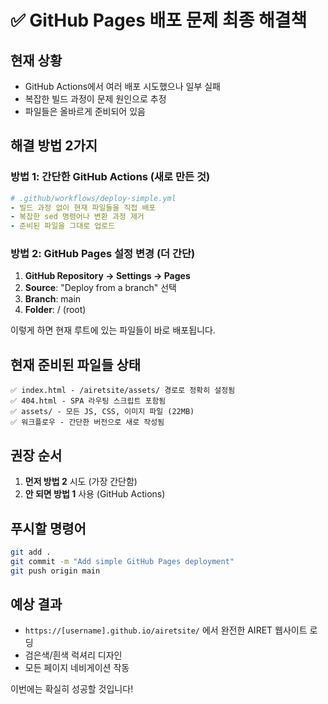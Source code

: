 # ✅ GitHub Pages 배포 문제 최종 해결책

## 현재 상황
- GitHub Actions에서 여러 배포 시도했으나 일부 실패
- 복잡한 빌드 과정이 문제 원인으로 추정
- 파일들은 올바르게 준비되어 있음

## 해결 방법 2가지

### 방법 1: 간단한 GitHub Actions (새로 만든 것)
```yaml
# .github/workflows/deploy-simple.yml
- 빌드 과정 없이 현재 파일들을 직접 배포
- 복잡한 sed 명령어나 변환 과정 제거
- 준비된 파일을 그대로 업로드
```

### 방법 2: GitHub Pages 설정 변경 (더 간단)
1. **GitHub Repository → Settings → Pages**
2. **Source**: "Deploy from a branch" 선택
3. **Branch**: main
4. **Folder**: / (root)

이렇게 하면 현재 루트에 있는 파일들이 바로 배포됩니다.

## 현재 준비된 파일들 상태
```
✅ index.html - /airetsite/assets/ 경로로 정확히 설정됨
✅ 404.html - SPA 라우팅 스크립트 포함됨  
✅ assets/ - 모든 JS, CSS, 이미지 파일 (22MB)
✅ 워크플로우 - 간단한 버전으로 새로 작성됨
```

## 권장 순서
1. **먼저 방법 2** 시도 (가장 간단함)
2. **안 되면 방법 1** 사용 (GitHub Actions)

## 푸시할 명령어
```bash
git add .
git commit -m "Add simple GitHub Pages deployment"
git push origin main
```

## 예상 결과
- `https://[username].github.io/airetsite/` 에서 완전한 AIRET 웹사이트 로딩
- 검은색/흰색 럭셔리 디자인
- 모든 페이지 네비게이션 작동

이번에는 확실히 성공할 것입니다!